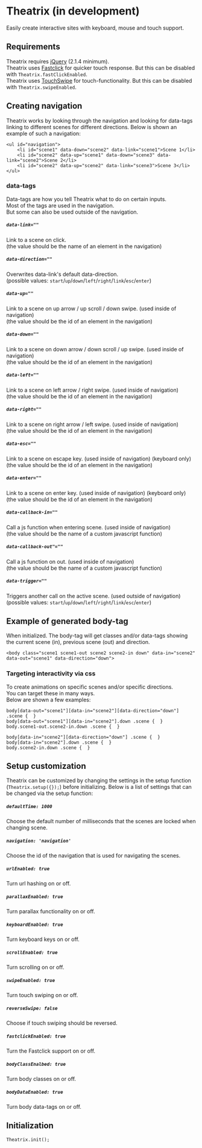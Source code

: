 # Theatrix (in development)
Easily create interactive sites with keyboard, mouse and touch support.


## Requirements
Theatrix requires [jQuery](https://jquery.com/) (2.1.4 minimum).  
Theatrix uses [Fastclick](https://github.com/ftlabs/fastclick) for quicker touch response. But this can be disabled with `Theatrix.fastClickEnabled`.  
Theatrix uses [TouchSwipe](https://github.com/mattbryson/TouchSwipe-Jquery-Plugin) for touch-functionality. But this can be disabled with `Theatrix.swipeEnabled`.  


## Creating navigation
Theatrix works by looking through the navigation and looking for data-tags linking to different scenes for different directions. Below is shown an example of such a navigation:
```
<ul id="navigation">
	<li id="scene1" data-down="scene2" data-link="scene1">Scene 1</li>
	<li id="scene2" data-up="scene1" data-down="scene3" data-link="scene2">Scene 2</li>
	<li id="scene2" data-up="scene2" data-link="scene3">Scene 3</li>
</ul>
```

### data-tags
Data-tags are how you tell Theatrix what to do on certain inputs.  
Most of the tags are used in the navigation.  
But some can also be used outside of the navigation.


##### `data-link=""`
Link to a scene on click.  
(the value should be the name of an element in the navigation)


##### `data-direction=""`
Overwrites data-link's default data-direction.  
(possible values: `start`/`up`/`down`/`left`/`right`/`link`/`esc`/`enter`)


##### `data-up=""`
Link to a scene on up arrow / up scroll / down swipe. (used inside of navigation)  
(the value should be the id of an element in the navigation)


##### `data-down=""`
Link to a scene on down arrow / down scroll / up swipe. (used inside of navigation)  
(the value should be the id of an element in the navigation)


##### `data-left=""`
Link to a scene on left arrow / right swipe. (used inside of navigation)  
(the value should be the id of an element in the navigation)


##### `data-right=""`
Link to a scene on right arrow / left swipe. (used inside of navigation)  
(the value should be the id of an element in the navigation)


##### `data-esc=""`
Link to a scene on escape key. (used inside of navigation) (keyboard only)  
(the value should be the id of an element in the navigation)


##### `data-enter=""`
Link to a scene on enter key. (used inside of navigation) (keyboard only)  
(the value should be the id of an element in the navigation)


##### `data-callback-in=""`
Call a js function when entering scene. (used inside of navigation)  
(the value should be the name of a custom javascript function)


##### `data-callback-out"=""`
Call a js function on out. (used inside of navigation)  
(the value should be the name of a custom javascript function)


##### `data-trigger=""`
Triggers another call on the active scene. (used outside of navigation)  
(possible values: `start`/`up`/`down`/`left`/`right`/`link`/`esc`/`enter`)



## Example of generated body-tag
When initialized. The body-tag will get classes and/or data-tags showing the current scene (in), previous scene (out) and direction.
```
<body class="scene1 scene1-out scene2 scene2-in down" data-in="scene2" data-out="scene1" data-direction="down">
```  

### Targeting interactivity via css
To create animations on specific scenes and/or specific directions.  
You can target these in many ways.  
Below are shown a few examples:
```
body[data-out="scene1"][data-in="scene2"][data-direction="down"] .scene {  }
body[data-out="scene1"][data-in="scene2"].down .scene {  }
body.scene1-out.scene2-in.down .scene {  }
```
```
body[data-in="scene2"][data-direction="down"] .scene {  }
body[data-in="scene2"].down .scene {  }
body.scene2-in.down .scene {  }
```


## Setup customization
Theatrix can be customized by changing the settings in the setup function (`Theatrix.setup({});`) before initializing.
Below is a list of settings that can be changed via the setup function:

##### `defaultTime: 1000`
Choose the default number of milliseconds that the scenes are locked when changing scene.

##### `navigation: 'navigation'`
Choose the id of the navigation that is used for navigating the scenes.

##### `urlEnabled: true`
Turn url hashing on or off.

##### `parallaxEnabled: true`
Turn parallax functionality on or off.

##### `keyboardEnabled: true`
Turn keyboard keys on or off.

##### `scrollEnabled: true`
Turn scrolling on or off.

##### `swipeEnabled: true`
Turn touch swiping on or off.

##### `reverseSwipe: false`
Choose if touch swiping should be reversed.

##### `fastclickEnabled: true`
Turn the Fastclick support on or off.

##### `bodyClassEnalbed: true`
Turn body classes on or off.

##### `bodyDataEnabled: true`
Turn body data-tags on or off.

## Initialization
```
Theatrix.init();
```